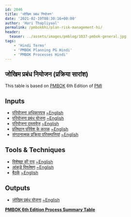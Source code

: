 ```yaml
---
id: 2046   
title: 'जोखिम प्रबंध नियोजन'
date: '2021-02-19T08:30:16+00:00'
author: 'Hari Thapliyaal'
permalink: /pmbok6hi/plan-risk-management-hi/
header:
  teaser: ../assets/images/pmblog/1037-pmbok-general.jpg
tags:
    - 'Hindi Terms'
    - 'PMBOK Planning PG Hindi'
    - 'PMBOK Processes Hindi'
---
```


## जोखिम प्रबंध नियोजन (प्रक्रिया सारांश)

This table is based on [PMBOK](https://www.pmi.org/pmbok-guide-standards) 6th Edition of [PMI](https:/www.pmi.org)

## Inputs

- [परियोजना अधिकारपत्र](/pmbok6hi/project-charter-hi) [~English](/pmbok6/Project-Charter)
- [परियोजना प्रबंध योजना](/pmbok6hi/project-management-plan-hi) [~English](/pmbok6/Project-Management-Plan)
- [परियोजना दस्तावेज](/pmbok6hi/project-documents-hi) [~English](/pmbok6/Project-Documents)
- [प्रतिष्ठान परिवेश के कारक](/pmbok6hi/enterprise-environmental-factors-hi) [~English](/pmbok6/Enterprise-Environmental-Factors)
- [संगठनात्मक प्रक्रिया परिसम्पत्तियां](/pmbok6hi/organizational-process-assets-hi) [~English](/pmbok6/Organizational-Process-Assets)

## Tools &amp; Techniques

- [विशेषज्ञ की राय](/pmbok6hi/expert-judgement-hi) [~English](/pmbok6/Expert-Judgement)
- [आंकड़े विश्लेषण](/pmbok6hi/data-analysis-hi) [~English](/pmbok6/Data-Analysis)
- [बैठकें](/pmbok6hi/meetings-hi) [~English](/pmbok6/Meetings)

## Outputs

- [जोखिम प्रबंध योजना](/pmbok6hi/risk-management-plan-hi) [~English](/pmbok6/Risk-Management-Plan)

**[PMBOK 6th Edition Process Summary Table](process-groups-and-processes-in-pmbok6/)**
